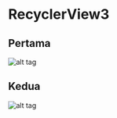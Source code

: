 # RecyclerView3
## Pertama
![alt tag](https://cloud.githubusercontent.com/assets/22340056/22182807/dcacec1c-e0e0-11e6-8782-d8c5f2e57a7f.jpeg)
## Kedua
![alt tag](https://cloud.githubusercontent.com/assets/22340056/22182790/833bf772-e0e0-11e6-816b-5d8d6654fbc0.jpeg)
